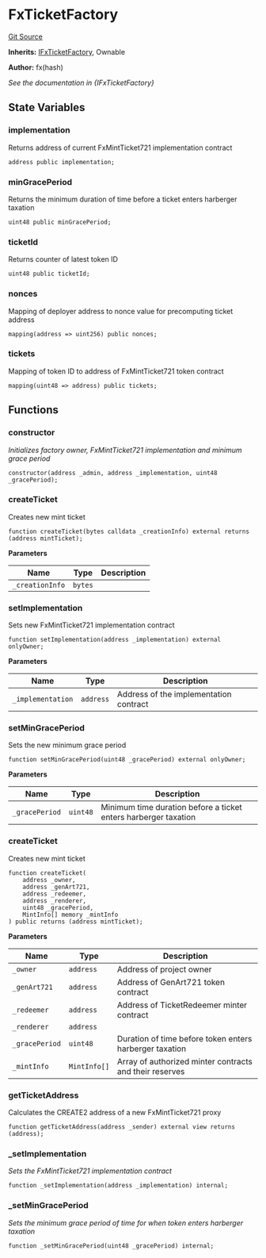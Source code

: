# FxTicketFactory
[Git Source](https://github.com/fxhash/fxhash-evm-contracts/blob/1ca8488246dda0c8af0201fe562392f87b349fa1/src/factories/FxTicketFactory.sol)

**Inherits:**
[IFxTicketFactory](/src/interfaces/IFxTicketFactory.sol/interface.IFxTicketFactory.md), Ownable

**Author:**
fx(hash)

*See the documentation in {IFxTicketFactory}*


## State Variables
### implementation
Returns address of current FxMintTicket721 implementation contract


```solidity
address public implementation;
```


### minGracePeriod
Returns the minimum duration of time before a ticket enters harberger taxation


```solidity
uint48 public minGracePeriod;
```


### ticketId
Returns counter of latest token ID


```solidity
uint48 public ticketId;
```


### nonces
Mapping of deployer address to nonce value for precomputing ticket address


```solidity
mapping(address => uint256) public nonces;
```


### tickets
Mapping of token ID to address of FxMintTicket721 token contract


```solidity
mapping(uint48 => address) public tickets;
```


## Functions
### constructor

*Initializes factory owner, FxMintTicket721 implementation and minimum grace period*


```solidity
constructor(address _admin, address _implementation, uint48 _gracePeriod);
```

### createTicket

Creates new mint ticket


```solidity
function createTicket(bytes calldata _creationInfo) external returns (address mintTicket);
```
**Parameters**

|Name|Type|Description|
|----|----|-----------|
|`_creationInfo`|`bytes`||


### setImplementation

Sets new FxMintTicket721 implementation contract


```solidity
function setImplementation(address _implementation) external onlyOwner;
```
**Parameters**

|Name|Type|Description|
|----|----|-----------|
|`_implementation`|`address`|Address of the implementation contract|


### setMinGracePeriod

Sets the new minimum grace period


```solidity
function setMinGracePeriod(uint48 _gracePeriod) external onlyOwner;
```
**Parameters**

|Name|Type|Description|
|----|----|-----------|
|`_gracePeriod`|`uint48`|Minimum time duration before a ticket enters harberger taxation|


### createTicket

Creates new mint ticket


```solidity
function createTicket(
    address _owner,
    address _genArt721,
    address _redeemer,
    address _renderer,
    uint48 _gracePeriod,
    MintInfo[] memory _mintInfo
) public returns (address mintTicket);
```
**Parameters**

|Name|Type|Description|
|----|----|-----------|
|`_owner`|`address`|Address of project owner|
|`_genArt721`|`address`|Address of GenArt721 token contract|
|`_redeemer`|`address`|Address of TicketRedeemer minter contract|
|`_renderer`|`address`||
|`_gracePeriod`|`uint48`|Duration of time before token enters harberger taxation|
|`_mintInfo`|`MintInfo[]`|Array of authorized minter contracts and their reserves|


### getTicketAddress

Calculates the CREATE2 address of a new FxMintTicket721 proxy


```solidity
function getTicketAddress(address _sender) external view returns (address);
```

### _setImplementation

*Sets the FxMintTicket721 implementation contract*


```solidity
function _setImplementation(address _implementation) internal;
```

### _setMinGracePeriod

*Sets the minimum grace period of time for when token enters harberger taxation*


```solidity
function _setMinGracePeriod(uint48 _gracePeriod) internal;
```

